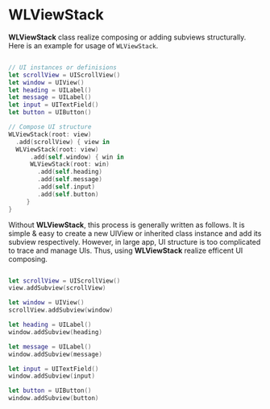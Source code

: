 # WLViewStack

**WLViewStack** class realize composing or adding subviews structurally.
Here is an example for usage of `WLViewStack`.

```swift

// UI instances or definisions
let scrollView = UIScrollView()
let window = UIView()
let heading = UILabel()
let message = UILabel()
let input = UITextField()
let button = UIButton()

// Compose UI structure
WLViewStack(root: view)
  .add(scrollView) { view in
  WLViewStack(root: view)
      .add(self.window) { win in
      WLViewStack(root: win)
        .add(self.heading)
        .add(self.message)
        .add(self.input)
        .add(self.button)
     }
}
```

Without **WLViewStack**, this process is generally written as follows.
It is simple & easy to create a new UIView or inherited class instance and add its subview respectively.
However, in large app, UI structure is too complicated to trace and manage UIs.
Thus, using **WLViewStack** realize efficent UI composing.

```swift

let scrollView = UIScrollView()
view.addSubview(scrollView)

let window = UIView()
scrollView.addSubview(window)

let heading = UILabel()
window.addSubview(heading)

let message = UILabel()
window.addSubview(message)

let input = UITextField()
window.addSubview(input)

let button = UIButton()
window.addSubview(button)
```
